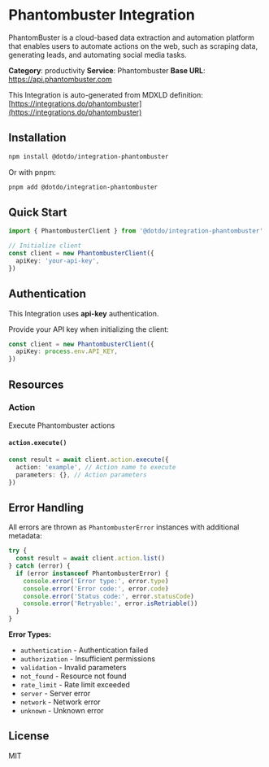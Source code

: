 # Phantombuster Integration

PhantomBuster is a cloud-based data extraction and automation platform that enables users to automate actions on the web, such as scraping data, generating leads, and automating social media tasks.

**Category**: productivity
**Service**: Phantombuster
**Base URL**: https://api.phantombuster.com

This Integration is auto-generated from MDXLD definition: [https://integrations.do/phantombuster](https://integrations.do/phantombuster)

## Installation

```bash
npm install @dotdo/integration-phantombuster
```

Or with pnpm:

```bash
pnpm add @dotdo/integration-phantombuster
```

## Quick Start

```typescript
import { PhantombusterClient } from '@dotdo/integration-phantombuster'

// Initialize client
const client = new PhantombusterClient({
  apiKey: 'your-api-key',
})
```

## Authentication

This Integration uses **api-key** authentication.

Provide your API key when initializing the client:

```typescript
const client = new PhantombusterClient({
  apiKey: process.env.API_KEY,
})
```

## Resources

### Action

Execute Phantombuster actions

#### `action.execute()`

```typescript
const result = await client.action.execute({
  action: 'example', // Action name to execute
  parameters: {}, // Action parameters
})
```

## Error Handling

All errors are thrown as `PhantombusterError` instances with additional metadata:

```typescript
try {
  const result = await client.action.list()
} catch (error) {
  if (error instanceof PhantombusterError) {
    console.error('Error type:', error.type)
    console.error('Error code:', error.code)
    console.error('Status code:', error.statusCode)
    console.error('Retryable:', error.isRetriable())
  }
}
```

**Error Types:**

- `authentication` - Authentication failed
- `authorization` - Insufficient permissions
- `validation` - Invalid parameters
- `not_found` - Resource not found
- `rate_limit` - Rate limit exceeded
- `server` - Server error
- `network` - Network error
- `unknown` - Unknown error

## License

MIT
